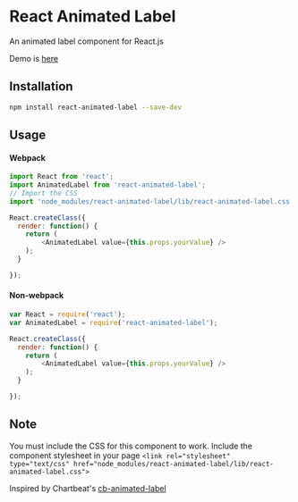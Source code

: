 # React Animated Label

An animated label component for React.js

Demo is [here](http://young.github.io/react-animated-label/)

## Installation

``` sh
npm install react-animated-label --save-dev
```

## Usage
#### Webpack
``` javascript
import React from 'react';
import AnimatedLabel from 'react-animated-label';
// Import the CSS
import 'node_modules/react-animated-label/lib/react-animated-label.css';

React.createClass({
  render: function() {
    return (
    	<AnimatedLabel value={this.props.yourValue} />
    );
  }

});
```

#### Non-webpack
``` javascript
var React = require('react');
var AnimatedLabel = require('react-animated-label');

React.createClass({
  render: function() {
    return (
    	<AnimatedLabel value={this.props.yourValue} />
    );
  }

});
```

## Note
You must include the CSS for this component to work.
Include the component stylesheet in your page `<link rel="stylesheet" type="text/css" href="node_modules/react-animated-label/lib/react-animated-label.css">`



Inspired by Chartbeat's [cb-animated-label](https://github.com/chartbeat-labs/chartbeat-angular/tree/master/src/components/cb-animated-label)
